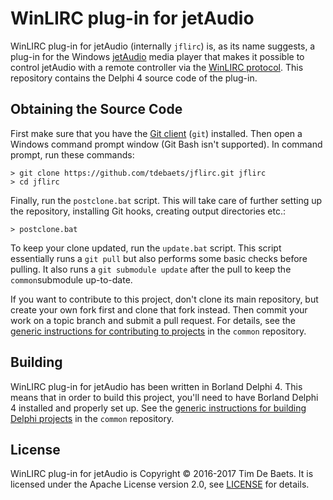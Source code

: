 
WinLIRC plug-in for jetAudio
============================

WinLIRC plug-in for jetAudio (internally `jflirc`) is, as its name suggests, a plug-in for the Windows [jetAudio](http://www.cowonamerica.com/products/jetaudio/) media player that makes it possible to control jetAudio with a remote controller via the [WinLIRC protocol](http://winlirc.sourceforge.net/). This repository contains the Delphi 4 source code of the plug-in.

Obtaining the Source Code
-------------------------

First make sure that you have the [Git client](https://git-scm.com/) (`git`) installed. Then open a Windows command prompt window (Git Bash isn't supported). In command prompt, run these commands:
```
> git clone https://github.com/tdebaets/jflirc.git jflirc
> cd jflirc
```

Finally, run the `postclone.bat` script. This will take care of further setting up the repository, installing Git hooks, creating output directories etc.:
```
> postclone.bat
```

To keep your clone updated, run the `update.bat` script. This script essentially runs a `git pull` but also performs some basic checks before pulling. It also runs a `git submodule update` after the pull to keep the `common`submodule up-to-date.

If you want to contribute to this project, don't clone its main repository, but create your own fork first and clone that fork instead. Then commit your work on a topic branch and submit a pull request. For details, see the [generic instructions for contributing to projects](https://github.com/tdebaets/common/blob/master/CONTRIBUTING.md) in the `common` repository.

Building
--------

WinLIRC plug-in for jetAudio has been written in Borland Delphi 4. This means that in order to build this project, you'll need to have Borland Delphi 4 installed and properly set up. See the [generic instructions for building Delphi projects](https://github.com/tdebaets/common/blob/master/Delphi/Building.md) in the `common` repository.

License
-------

WinLIRC plug-in for jetAudio is Copyright © 2016-2017 Tim De Baets. It is licensed under the Apache License version 2.0, see [LICENSE](LICENSE) for details.
